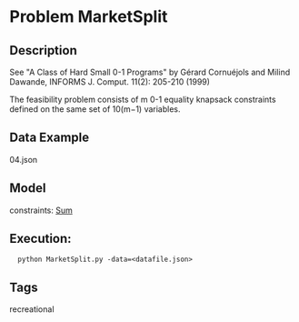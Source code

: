 # Problem MarketSplit
## Description
See "A Class of Hard Small 0-1 Programs" by Gérard Cornuéjols and Milind Dawande, INFORMS J. Comput. 11(2): 205-210 (1999)

The feasibility problem consists of m 0-1 equality knapsack constraints defined on the same set of 10(m−1) variables.


## Data Example
  04.json

## Model
  constraints: [Sum](http://pycsp.org/documentation/constraints/Sum)

## Execution:
```
  python MarketSplit.py -data=<datafile.json>
```

## Tags
  recreational

